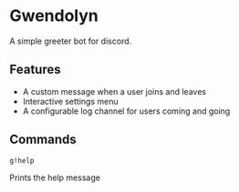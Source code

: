 # Gwendolyn
A simple greeter bot for discord.

## Features
* A custom message when a user joins and leaves
* Interactive settings menu
* A configurable log channel for users coming and going

## Commands
```
g!help
```
Prints the help message
